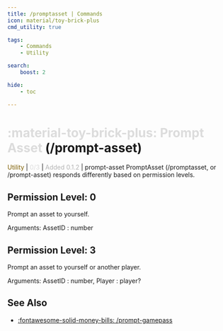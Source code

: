 ```yaml
---
title: /promptasset | Commands
icon: material/toy-brick-plus
cmd_utility: true

tags:
    - Commands
    - Utility

search:
    boost: 2

hide:
    - toc

---
```

# <p style="color: rgb(220,220,220); display: inline;">:material-toy-brick-plus: Prompt Asset</p> (/prompt-asset)
<div style="display:inline;">
<p style="color: #7F5F02; display: inline;">Utility</p> | <p style="color: rgb(220,220,220); display: inline;">0/3</p> | <p style="color: rgb(180,180,180); display: inline;"> Added 0.1.2</p> | prompt-asset
</div>
PromptAsset (/promptasset, or /prompt-asset) responds differently based on permission levels.

## Permission Level: 0
Prompt an asset to yourself.

Arguments: AssetID : number

## Permission Level: 3
Prompt an asset to yourself or another player.

Arguments: AssetID : number, Player : player?

## See Also
* [:fontawesome-solid-money-bills: /prompt-gamepass](/Commands/specifics/prompt-gamepass/)